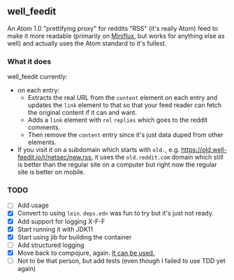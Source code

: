 well\_feedit
---

An Atom 1.0 "prettifying proxy" for reddits "RSS" (it's really Atom) feed to
make it more readable (primarily on [Miniflux](https://miniflux.app/), but
works for anything else as well) and actually uses the Atom standard to it's
fullest.

### What it does

well\_feedit currently:
* on each entry:
  * Extracts the real URL from the `content` element on each entry and updates
    the `link` element to that so that your feed reader can fetch the original
    content if it can and want.
  * Adds a `link` element with `rel` `replies` which goes to the reddit
    comments.
  * Then remove the `content` entry since it's just data duped from other
    elements.
* If you visit it on a subdomain which starts with `old.`, e.g.
  https://old.well-feedit.io/r/netsec/new.rss, it uses the `old.reddit.com`
  domain which still is better than the regular site on a computer but right
  now the regular site is better on mobile.

### TODO

* [ ] Add usage
* [X] Convert to using `lein`. `deps.edn` was fun to try but it's just not
  ready.
* [X] Add support for logging X-F-F
* [X] Start running it with JDK11
* [X] Start using jib for building the container
* [ ] Add structured logging
* [X] Move back to compojure, again. [It can be used.](https://github.com/weavejester/compojure/wiki/Routes-In-Detail#matching-the-uri)
* [ ] Not to be that person, but add tests (even though I failed to use TDD yet
  again)
